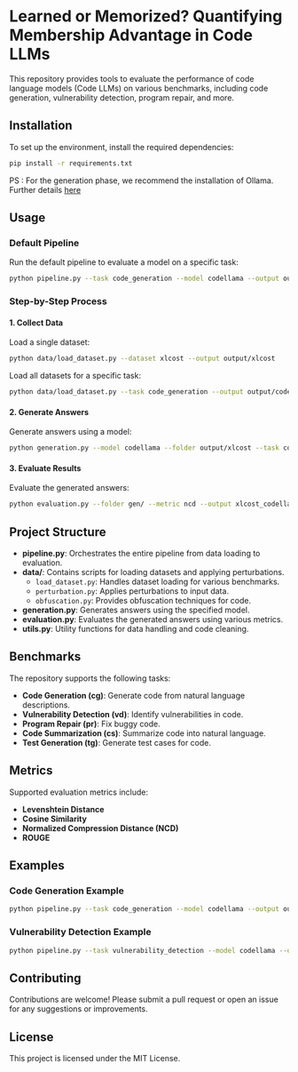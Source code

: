 # Learned or Memorized? Quantifying Membership Advantage in Code LLMs

This repository provides tools to evaluate the performance of code language models (Code LLMs) on various benchmarks, including code generation, vulnerability detection, program repair, and more.

## Installation

To set up the environment, install the required dependencies:

```bash
pip install -r requirements.txt
```

PS : For the generation phase, we recommend the installation of Ollama. Further details <a href="https://ollama.com/download">here</a>

## Usage

### Default Pipeline

Run the default pipeline to evaluate a model on a specific task:

```bash
python pipeline.py --task code_generation --model codellama --output output --metric ncd --iter 3
```

### Step-by-Step Process

#### 1. Collect Data

Load a single dataset:

```bash
python data/load_dataset.py --dataset xlcost --output output/xlcost
```

Load all datasets for a specific task:

```bash
python data/load_dataset.py --task code_generation --output output/code_generation
```

#### 2. Generate Answers

Generate answers using a model:

```bash
python generation.py --model codellama --folder output/xlcost --task code_generation --output gen/xlcost --iteration 3
```

#### 3. Evaluate Results

Evaluate the generated answers:

```bash
python evaluation.py --folder gen/ --metric ncd --output xlcost_codellama
```

## Project Structure

- **pipeline.py**: Orchestrates the entire pipeline from data loading to evaluation.
- **data/**: Contains scripts for loading datasets and applying perturbations.
  - `load_dataset.py`: Handles dataset loading for various benchmarks.
  - `perturbation.py`: Applies perturbations to input data.
  - `obfuscation.py`: Provides obfuscation techniques for code.
- **generation.py**: Generates answers using the specified model.
- **evaluation.py**: Evaluates the generated answers using various metrics.
- **utils.py**: Utility functions for data handling and code cleaning.

## Benchmarks

The repository supports the following tasks:
- **Code Generation (cg)**: Generate code from natural language descriptions.
- **Vulnerability Detection (vd)**: Identify vulnerabilities in code.
- **Program Repair (pr)**: Fix buggy code.
- **Code Summarization (cs)**: Summarize code into natural language.
- **Test Generation (tg)**: Generate test cases for code.

## Metrics

Supported evaluation metrics include:
- **Levenshtein Distance**
- **Cosine Similarity**
- **Normalized Compression Distance (NCD)**
- **ROUGE**

## Examples

### Code Generation Example

```bash
python pipeline.py --task code_generation --model codellama --output output --metric rouge --iter 5
```

### Vulnerability Detection Example

```bash
python pipeline.py --task vulnerability_detection --model codellama --output output --metric levenshtein --iter 3
```

## Contributing

Contributions are welcome! Please submit a pull request or open an issue for any suggestions or improvements.

## License

This project is licensed under the MIT License.
